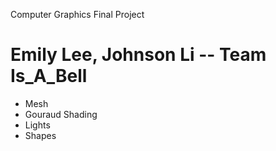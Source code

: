 Computer Graphics Final Project
# Emily Lee, Johnson Li -- Team Is_A_Bell
- Mesh
- Gouraud Shading
- Lights
- Shapes
